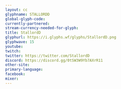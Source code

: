 ```yaml
---
layout: cc
glyphname: STALLORDD
global-glyph-code: 
currently-partnered: 
stream-currency-needed-for-glyph: 
title: StallordD
glyphurl: https://i.glyphs.wf/glyphs/StallordD.png
glyphwave: 15
youtube: 
twitch: 
twitter: https://twitter.com/StallordD
discord: https://discord.gg/0tSW3W9Yb7AXrR11
other-site: 
primary-language: 
facebook: 
mixer: 
---
```


